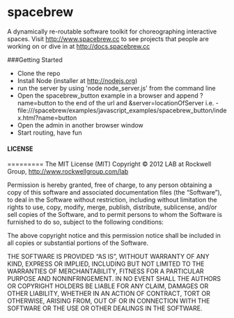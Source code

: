 spacebrew
=========

A dynamically re-routable software toolkit for choreographing interactive spaces. Visit http://www.spacebrew.cc to see projects that people are working on or dive in at http://docs.spacebrew.cc 

###Getting Started
* Clone the repo
* Install Node (installer at <a href="http://nodejs.org/">http://nodejs.org</a>)
* run the server by using 'node node_server.js' from the command line 
* Open the spacebrew_button example in a browser and append ?name=button to the end of the url and &server=locationOfServer i.e. - file:///spacebrew/examples/javascript_examples/spacebrew_button/index.html?name=button
* Open the admin in another browser window
* Start routing, have fun

#### LICENSE
=========
The MIT License (MIT)
Copyright © 2012 LAB at Rockwell Group, http://www.rockwellgroup.com/lab

Permission is hereby granted, free of charge, to any person obtaining a copy of this software and associated documentation files (the “Software”), to deal in the Software without restriction, including without limitation the rights to use, copy, modify, merge, publish, distribute, sublicense, and/or sell copies of the Software, and to permit persons to whom the Software is furnished to do so, subject to the following conditions:

The above copyright notice and this permission notice shall be included in all copies or substantial portions of the Software.

THE SOFTWARE IS PROVIDED “AS IS”, WITHOUT WARRANTY OF ANY KIND, EXPRESS OR IMPLIED, INCLUDING BUT NOT LIMITED TO THE WARRANTIES OF MERCHANTABILITY, FITNESS FOR A PARTICULAR PURPOSE AND NONINFRINGEMENT. IN NO EVENT SHALL THE AUTHORS OR COPYRIGHT HOLDERS BE LIABLE FOR ANY CLAIM, DAMAGES OR OTHER LIABILITY, WHETHER IN AN ACTION OF CONTRACT, TORT OR OTHERWISE, ARISING FROM, OUT OF OR IN CONNECTION WITH THE SOFTWARE OR THE USE OR OTHER DEALINGS IN THE SOFTWARE.
